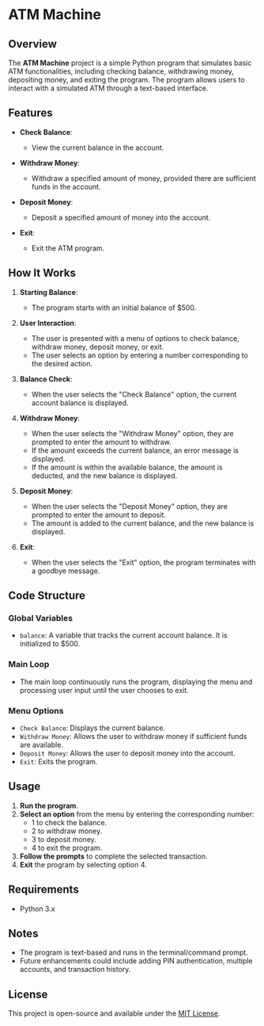 # ATM Machine

## Overview

The **ATM Machine** project is a simple Python program that simulates basic ATM functionalities, including checking balance, withdrawing money, depositing money, and exiting the program. The program allows users to interact with a simulated ATM through a text-based interface.

## Features

- **Check Balance**: 
  - View the current balance in the account.
  
- **Withdraw Money**: 
  - Withdraw a specified amount of money, provided there are sufficient funds in the account.
  
- **Deposit Money**: 
  - Deposit a specified amount of money into the account.

- **Exit**: 
  - Exit the ATM program.

## How It Works

1. **Starting Balance**:
   - The program starts with an initial balance of $500.

2. **User Interaction**:
   - The user is presented with a menu of options to check balance, withdraw money, deposit money, or exit.
   - The user selects an option by entering a number corresponding to the desired action.

3. **Balance Check**:
   - When the user selects the "Check Balance" option, the current account balance is displayed.

4. **Withdraw Money**:
   - When the user selects the "Withdraw Money" option, they are prompted to enter the amount to withdraw.
   - If the amount exceeds the current balance, an error message is displayed.
   - If the amount is within the available balance, the amount is deducted, and the new balance is displayed.

5. **Deposit Money**:
   - When the user selects the "Deposit Money" option, they are prompted to enter the amount to deposit.
   - The amount is added to the current balance, and the new balance is displayed.

6. **Exit**:
   - When the user selects the "Exit" option, the program terminates with a goodbye message.

## Code Structure

### Global Variables

- `balance`: A variable that tracks the current account balance. It is initialized to $500.

### Main Loop

- The main loop continuously runs the program, displaying the menu and processing user input until the user chooses to exit.

### Menu Options

- `Check Balance`: Displays the current balance.
- `Withdraw Money`: Allows the user to withdraw money if sufficient funds are available.
- `Deposit Money`: Allows the user to deposit money into the account.
- `Exit`: Exits the program.

## Usage

1. **Run the program**.
2. **Select an option** from the menu by entering the corresponding number:
   - 1 to check the balance.
   - 2 to withdraw money.
   - 3 to deposit money.
   - 4 to exit the program.
3. **Follow the prompts** to complete the selected transaction.
4. **Exit** the program by selecting option 4.

## Requirements

- Python 3.x

## Notes

- The program is text-based and runs in the terminal/command prompt.
- Future enhancements could include adding PIN authentication, multiple accounts, and transaction history.

## License

This project is open-source and available under the [MIT License](LICENSE).

